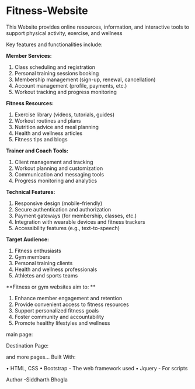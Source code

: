 # Fitness-Website
This Website provides online resources, information, and interactive tools to support physical activity, exercise, and wellness

Key features and functionalities include:

**Member Services:**

1. Class scheduling and registration
2. Personal training sessions booking
3. Membership management (sign-up, renewal, cancellation)
4. Account management (profile, payments, etc.)
5. Workout tracking and progress monitoring

**Fitness Resources:**

1. Exercise library (videos, tutorials, guides)
2. Workout routines and plans
3. Nutrition advice and meal planning
4. Health and wellness articles
5. Fitness tips and blogs

**Trainer and Coach Tools:**

1. Client management and tracking
2. Workout planning and customization
3. Communication and messaging tools
4. Progress monitoring and analytics

**Technical Features:**

1. Responsive design (mobile-friendly)
2. Secure authentication and authorization
3. Payment gateways (for membership, classes, etc.)
4. Integration with wearable devices and fitness trackers
5. Accessibility features (e.g., text-to-speech)

**Target Audience:**

1. Fitness enthusiasts
2. Gym members
3. Personal training clients
4. Health and wellness professionals
5. Athletes and sports teams

**Fitness or gym websites aim to:
**
1. Enhance member engagement and retention
2. Provide convenient access to fitness resources
3. Support personalized fitness goals
4. Foster community and accountability
5. Promote healthy lifestyles and wellness

main page:
 

Destination Page:


 

and more pages...
Built With:

•	HTML, CSS
•	Bootstrap - The web framework used
•	Jquery - For scripts

Author -Siddharth Bhogla

